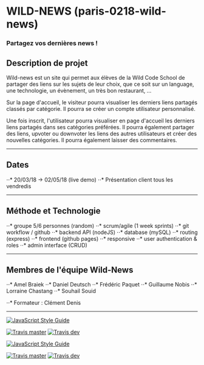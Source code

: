 # WILD-NEWS (paris-0218-wild-news)

### Partagez vos dernières news !

## Description de projet
Wild-news est un site qui permet aux élèves de la Wild Code School de partager des liens sur les sujets de leur choix, que ce soit sur un language, une technologie, un évènement, un très bon restaurant, ...

Sur la page d'accueil, le visiteur pourra visualiser les derniers liens partagés classés par catégorie.
Il pourra se créer un compte utilisateur personnalisé.

Une fois inscrit, l'utilisateur pourra visualiser en page d'accueil les derniers liens partagés dans ses catégories préférées. Il pourra également partager des liens, upvoter ou downvoter les liens des autres utilisateurs et créer des nouvelles catégories. Il pourra également laisser des commentaires.

---

## Dates
⋅⋅* 20/03/18 -> 02/05/18 (live demo)
⋅⋅* Présentation client tous les vendredis

---

## Méthode et Technologie
⋅⋅* groupe 5/6 personnes (random)
⋅⋅* scrum/agile (1 week sprints)
⋅⋅* git workflow / github
⋅⋅* backend API (nodeJS)
⋅⋅* database (mySQL)
⋅⋅* routing (express)
⋅⋅* frontend (github pages)
⋅⋅* responsive
⋅⋅* user authentication & roles
⋅⋅* admin interface (CRUD)

---

## Membres de l'équipe Wild-News
⋅⋅* Amel Braiek 
⋅⋅* Daniel Deutsch
⋅⋅* Frédéric Paquet
⋅⋅* Guillaume Nobis
⋅⋅* Lorraine Chastang
⋅⋅* Souhail Souid

⋅⋅* Formateur : Clément Denis

---

[![JavaScript Style Guide](https://img.shields.io/badge/code_style-standard-brightgreen.svg)](https://standardjs.com)

[![Travis master](https://img.shields.io/travis/WildCodeSchool/paris-0218-wild-news.svg)](https://travis-ci.org/WildCodeSchool/paris-0218-wild-news)
[![Travis dev](https://img.shields.io/travis/WildCodeSchool/paris-0218-wild-news/dev.svg)](https://travis-ci.org/WildCodeSchool/paris-0218-wild-news/branches)



[![JavaScript Style Guide](https://img.shields.io/badge/code_style-standard-brightgreen.svg)](https://standardjs.com)

[![Travis master](https://img.shields.io/travis/WildCodeSchool/paris-0218-wild-news.svg)](https://travis-ci.org/WildCodeSchool/paris-0218-wild-news)
[![Travis dev](https://img.shields.io/travis/WildCodeSchool/paris-0218-wild-news/dev.svg)](https://travis-ci.org/WildCodeSchool/paris-0218-wild-news/branches)

